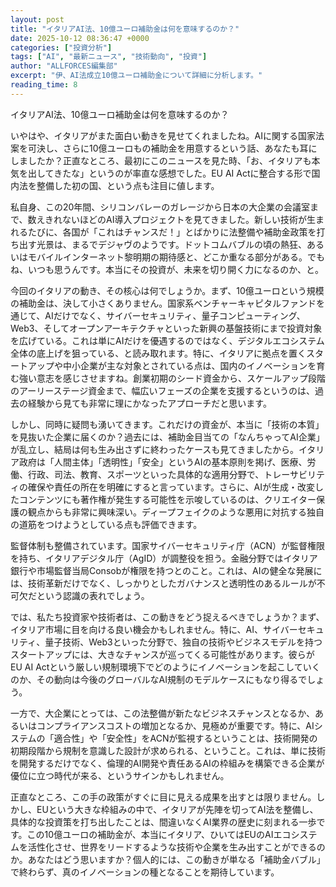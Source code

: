 ```yaml
---
layout: post
title: "イタリアAI法、10億ユーロ補助金は何を意味するのか？"
date: 2025-10-12 08:36:47 +0000
categories: ["投資分析"]
tags: ["AI", "最新ニュース", "技術動向", "投資"]
author: "ALLFORCES編集部"
excerpt: "伊、AI法成立10億ユーロ補助金について詳細に分析します。"
reading_time: 8
---
```


イタリアAI法、10億ユーロ補助金は何を意味するのか？

いやはや、イタリアがまた面白い動きを見せてくれましたね。AIに関する国家法案を可決し、さらに10億ユーロもの補助金を用意するという話、あなたも耳にしましたか？正直なところ、最初にこのニュースを見た時、「お、イタリアも本気を出してきたな」というのが率直な感想でした。EU AI Actに整合する形で国内法を整備した初の国、という点も注目に値します。

私自身、この20年間、シリコンバレーのガレージから日本の大企業の会議室まで、数えきれないほどのAI導入プロジェクトを見てきました。新しい技術が生まれるたびに、各国が「これはチャンスだ！」とばかりに法整備や補助金政策を打ち出す光景は、まるでデジャヴのようです。ドットコムバブルの頃の熱狂、あるいはモバイルインターネット黎明期の期待感と、どこか重なる部分がある。でもね、いつも思うんです。本当にその投資が、未来を切り開く力になるのか、と。

今回のイタリアの動き、その核心は何でしょうか。まず、10億ユーロという規模の補助金は、決して小さくありません。国家系ベンチャーキャピタルファンドを通じて、AIだけでなく、サイバーセキュリティ、量子コンピューティング、Web3、そしてオープンアーキテクチャといった新興の基盤技術にまで投資対象を広げている。これは単にAIだけを優遇するのではなく、デジタルエコシステム全体の底上げを狙っている、と読み取れます。特に、イタリアに拠点を置くスタートアップや中小企業が主な対象とされている点は、国内のイノベーションを育む強い意志を感じさせますね。創業初期のシード資金から、スケールアップ段階のアーリーステージ資金まで、幅広いフェーズの企業を支援するというのは、過去の経験から見ても非常に理にかなったアプローチだと思います。

しかし、同時に疑問も湧いてきます。これだけの資金が、本当に「技術の本質」を見抜いた企業に届くのか？過去には、補助金目当ての「なんちゃってAI企業」が乱立し、結局は何も生み出さずに終わったケースも見てきましたから。イタリア政府は「人間主体」「透明性」「安全」というAIの基本原則を掲げ、医療、労働、行政、司法、教育、スポーツといった具体的な適用分野で、トレーサビリティの確保や責任の所在を明確にすると言っています。さらに、AIが生成・改変したコンテンツにも著作権が発生する可能性を示唆しているのは、クリエイター保護の観点からも非常に興味深い。ディープフェイクのような悪用に対抗する独自の道筋をつけようとしている点も評価できます。

監督体制も整備されています。国家サイバーセキュリティ庁（ACN）が監督権限を持ち、イタリアデジタル庁（AgID）が調整役を担う。金融分野ではイタリア銀行や市場監督当局Consobが権限を持つとのこと。これは、AIの健全な発展には、技術革新だけでなく、しっかりとしたガバナンスと透明性のあるルールが不可欠だという認識の表れでしょう。

では、私たち投資家や技術者は、この動きをどう捉えるべきでしょうか？まず、イタリア市場に目を向ける良い機会かもしれません。特に、AI、サイバーセキュリティ、量子技術、Web3といった分野で、独自の技術やビジネスモデルを持つスタートアップには、大きなチャンスが巡ってくる可能性があります。彼らがEU AI Actという厳しい規制環境下でどのようにイノベーションを起こしていくのか、その動向は今後のグローバルなAI規制のモデルケースにもなり得るでしょう。

一方で、大企業にとっては、この法整備が新たなビジネスチャンスとなるか、あるいはコンプライアンスコストの増加となるか、見極めが重要です。特に、AIシステムの「適合性」や「安全性」をACNが監視するということは、技術開発の初期段階から規制を意識した設計が求められる、ということ。これは、単に技術を開発するだけでなく、倫理的AI開発や責任あるAIの枠組みを構築できる企業が優位に立つ時代が来る、というサインかもしれません。

正直なところ、この手の政策がすぐに目に見える成果を出すとは限りません。しかし、EUという大きな枠組みの中で、イタリアが先陣を切ってAI法を整備し、具体的な投資策を打ち出したことは、間違いなくAI業界の歴史に刻まれる一歩です。この10億ユーロの補助金が、本当にイタリア、ひいてはEUのAIエコシステムを活性化させ、世界をリードするような技術や企業を生み出すことができるのか。あなたはどう思いますか？個人的には、この動きが単なる「補助金バブル」で終わらず、真のイノベーションの種となることを期待しています。

